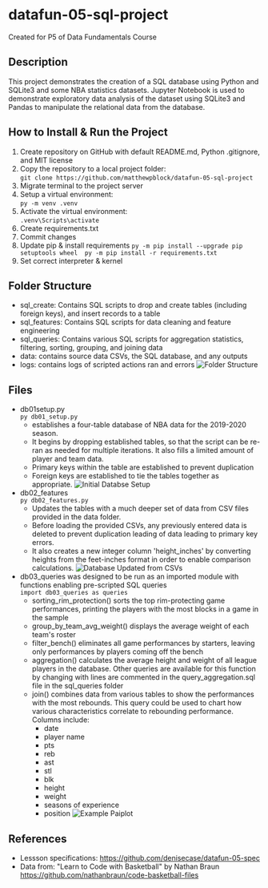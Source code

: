 # datafun-05-sql-project
Created for P5 of Data Fundamentals Course

## Description
This project demonstrates the creation of a SQL database using Python and SQLite3 and some NBA statistics datasets. Jupyter Notebook is used to demonstrate exploratory data analysis of the  dataset using SQLite3 and Pandas to manipulate the relational data from the database.

## How to Install & Run the Project
1. Create repository on GitHub with default README.md, Python .gitignore, and MIT license
2. Copy the repository to a local project folder:  
`git clone https://github.com/matthewpblock/datafun-05-sql-project`  
3. Migrate terminal to the project server
4. Setup a virtual environment:  
`py -m venv .venv`  
5. Activate the virtual environment:  
`.venv\Scripts\activate`  
6. Create requirements.txt
7. Commit changes
8. Update pip & install requirements
```py -m pip install --upgrade pip setuptools wheel  py -m pip install -r requirements.txt```  
9. Set correct interpreter & kernel  

## Folder Structure
- sql_create: Contains SQL scripts to drop and create tables (including foreign keys), and insert records to a table
- sql_features: Contains SQL scripts for data cleaning and feature engineering
- sql_queries: Contains various SQL scripts for aggregation statistics, filtering, sorting, grouping, and joining data
- data: contains source data CSVs, the SQL database, and any outputs
- logs: contains logs of scripted actions ran and errors
![Folder Structure](images/folder_structure.png)

## Files
- db01setup.py  
  `py db01_setup.py`
  - establishes a four-table database of NBA data for the 2019-2020 season.
  - It begins by dropping established tables, so that the script can be re-ran as needed for multiple iterations. It also fills a limited amount of player and team data. 
  - Primary keys within the table are established to prevent duplication 
  - Foreign keys are established to tie the tables together as appropriate.
![Initial Databse Setup](images/initial_sql_database.png)
- db02_features   
`py db02_features.py`
  - Updates the tables with a much deeper set of data from CSV files provided in the data folder. 
  - Before loading the provided CSVs, any previously entered data is deleted to prevent duplication leading of data leading to primary key errors.
  - It also creates a new integer column 'height_inches' by converting heights from the feet-inches format in order to enable comparison calculations.
![Database Updated from CSVs](images/added_from_csv_sql_database.png)
- db03_queries was designed to be run as an imported module with functions enabling pre-scripted SQL queries  
`import db03_queries as queries`
  - sorting_rim_protection() sorts the top rim-protecting game performances, printing the players with the most blocks in a game in the sample
  - group_by_team_avg_weight() displays the average weight of each team's roster
  - filter_bench() eliminates all game performances by starters, leaving only performances by players coming off the bench
  - aggregation() calculates the average height and weight of all league players in the database. Other queries are available for this function by changing with lines are commented in the query_aggregation.sql file in the sql_queries folder
  - join() combines data from various tables to show the performances with the most rebounds. This query could be used to chart how various characteristics correlate to rebounding performance. Columns include:
    - date
    - player name
    - pts
    - reb
    - ast
    - stl
    - blk
    - height
    - weight
    - seasons of experience
    - position
![Example Paiplot](images/pairplot_returns.png)

## References
- Lessson specifications: https://github.com/denisecase/datafun-05-spec  
- Data from: "Learn to Code with Basketball" by Nathan Braun https://github.com/nathanbraun/code-basketball-files

